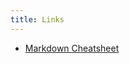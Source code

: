 ```yaml
---
title: Links
---
```


* [Markdown Cheatsheet](https://github.com/adam-p/markdown-here/wiki/Markdown-Cheatsheet)